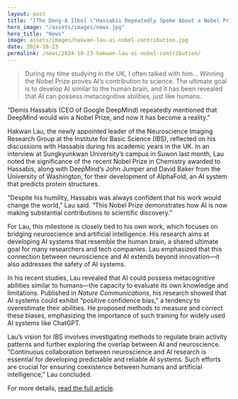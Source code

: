 ```yaml
---
layout: post
title: "[The Dong-A Ilbo] \"Hassabis Repeatedly Spoke About a Nobel Prize for DeepMind\" Hakwan Lau, Leader of IBS Neuroscience Imaging Research Group"
hero_image: "/assets/images/news.jpg"
hero_title: "News"
image: assets/images/hakwan-lau-ai-nobel-contribution.jpg
date: 2024-10-23
permalink: /news/2024-10-23-hakwan-lau-ai-nobel-contribution/
---
```

> During my time studying in the UK, I often talked with him… Winning the Nobel Prize proves AI’s contribution to science. The ultimate goal is to develop AI similar to the human brain, and it has been revealed that AI can possess metacognitive abilities, just like humans.

“Demis Hassabis (CEO of Google DeepMind) repeatedly mentioned that DeepMind would win a Nobel Prize, and now it has become a reality.”

Hakwan Lau, the newly appointed leader of the Neuroscience Imaging Research Group at the Institute for Basic Science (IBS), reflected on his discussions with Hassabis during his academic years in the UK. In an interview at Sungkyunkwan University’s campus in Suwon last month, Lau noted the significance of the recent Nobel Prize in Chemistry awarded to Hassabis, along with DeepMind’s John Jumper and David Baker from the University of Washington, for their development of AlphaFold, an AI system that predicts protein structures.

“Despite his humility, Hassabis was always confident that his work would change the world,” Lau said. “This Nobel Prize demonstrates how AI is now making substantial contributions to scientific discovery.”

For Lau, this milestone is closely tied to his own work, which focuses on bridging neuroscience and artificial intelligence. His research aims at developing AI systems that resemble the human brain, a shared ultimate goal for many researchers and tech companies. Lau emphasized that this connection between neuroscience and AI extends beyond innovation—it also addresses the safety of AI systems.

In his recent studies, Lau revealed that AI could possess metacognitive abilities similar to humans—the capacity to evaluate its own knowledge and limitations. Published in *Nature Communications*, his research showed that AI systems could exhibit “positive confidence bias,” a tendency to overestimate their abilities. He proposed methods to measure and correct these biases, emphasizing the importance of such training for widely used AI systems like ChatGPT.

Lau’s vision for IBS involves investigating methods to regulate brain activity patterns and further exploring the overlap between AI and neuroscience. “Continuous collaboration between neuroscience and AI research is essential for developing predictable and reliable AI systems. Such efforts are crucial for ensuring coexistence between humans and artificial intelligence,” Lau concluded.

For more details, [read the full article](https://www.donga.com/news/People/article/all/20241022/130272770/2).
